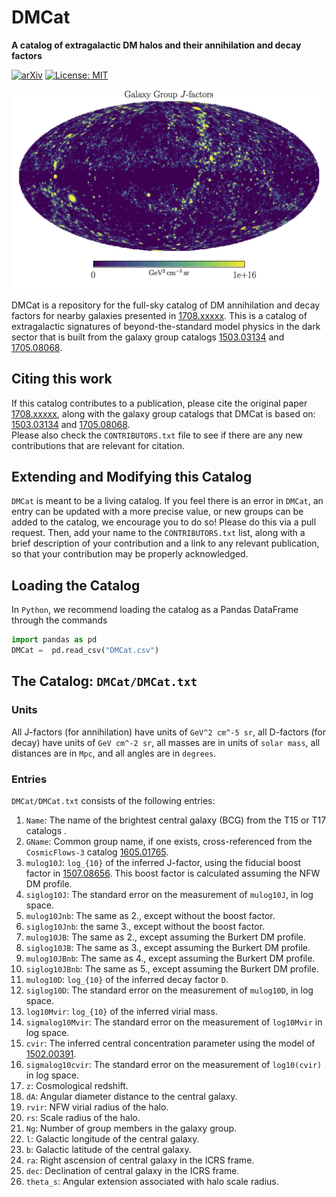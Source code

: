 # DMCat

**A catalog of extragalactic DM halos and their annihilation and decay factors**

[![arXiv](https://img.shields.io/badge/arXiv-1708.xxxxx%20-green.svg)](https://arxiv.org/abs/1708.xxxxx)
[![License: MIT](https://img.shields.io/badge/License-MIT-yellow.svg)](https://opensource.org/licenses/MIT)

![Full Sky J](https://github.com/bsafdi/DMCat/blob/master/plots/jfactors.png "Full Sky Map of Extragalactic J-factors")

DMCat is a repository for the full-sky catalog of DM annihilation and decay factors for nearby galaxies presented in [1708.xxxxx](https://arxiv.org/abs/1708.xxxxx). 
This is a catalog of extragalactic signatures of beyond-the-standard model physics in the dark sector 
that is built from the galaxy group catalogs [1503.03134](https://arxiv.org/abs/1503.03134) and 
[1705.08068](https://arxiv.org/abs/1705.08068).

## Citing this work

If this catalog contributes to a publication, please cite the original paper 
[1708.xxxxx](https://arxiv.org/abs/1708.xxxxx), along with the galaxy group catalogs that DMCat is based on: [1503.03134](https://arxiv.org/abs/1503.03134) and 
[1705.08068](https://arxiv.org/abs/1705.08068).  
Please also check the `CONTRIBUTORS.txt` file to see if there are any new contributions that are relevant for citation.

## Extending and Modifying this Catalog

`DMCat` is meant to be a living catalog.  If you feel there is an error in `DMCat`, an entry can be updated with a more precise value, or new groups can be added to the catalog, we encourage you to do so!  Please do this via a pull request.  Then, add your name to the `CONTRIBUTORS.txt` list, along with a brief description of your contribution and a link to any relevant publication, so that your contribution may be properly acknowledged.   

## Loading the Catalog

In `Python`, we recommend loading the catalog as a Pandas DataFrame through the commands

```python
import pandas as pd
DMCat =  pd.read_csv("DMCat.csv")
```

## The Catalog: `DMCat/DMCat.txt`

### Units

All J-factors (for annihilation) have units of `GeV^2 cm^-5 sr`, all D-factors (for decay) have units of `GeV cm^-2 sr`, all masses are in units of `solar mass`, all distances are in `Mpc`, and all angles are in `degrees`.

### Entries

`DMCat/DMCat.txt` consists of the following entries:
	
1. `Name`: The name of the brightest central galaxy (BCG) from the T15 or T17 catalogs .
2. `GName`: Common group name, if one exists, cross-referenced from the `CosmicFlows-3` catalog [1605.01765](https://arxiv.org/abs/1605.01765).
3. `mulog10J`: `log_{10}` of the inferred J-factor, using the fiducial boost factor in [1507.08656](https://arxiv.org/abs/1507.08656).  This boost factor is calculated assuming the NFW DM profile.
4. `siglog10J`: The standard error on the measurement of `mulog10J`, in log space.
5. `mulog10Jnb`: The same as 2., except without the boost factor.
6. `siglog10Jnb`: the same 3., except without the boost factor.
7. `mulog10JB`: The same as 2., except assuming the Burkert DM profile.
8. `siglog10JB`: The same as 3., except assuming the Burkert DM profile.
9. `mulog10JBnb`: The same as 4., except assuming the Burkert DM profile.
10. `siglog10JBnb`: The same as 5., except assuming the Burkert DM profile.
11. `mulog10D`: `log_{10}` of the inferred decay factor `D`.
12. `siglog10D`: The standard error on the measurement of `mulog10D`, in log space.
13. `log10Mvir`: `log_{10}` of the inferred virial mass.
14. `sigmalog10Mvir`: The standard error on the measurement of `log10Mvir` in log space.
15. `cvir`: The inferred central concentration parameter using the model of [1502.00391](https://arxiv.org/abs/1502.00391).
16. `sigmalog10cvir`: The standard error on the measurement of `log10(cvir)` in log space.
17. `z`: Cosmological redshift.
18. `dA`: Angular diameter distance to the central galaxy.
18. `rvir`: NFW virial radius of the halo.
18. `rs`: Scale radius of the halo.
19. `Ng`: Number of group members in the galaxy group.
20. `l`: Galactic longitude of the central galaxy.
21. `b`: Galactic latitude of the central galaxy.
22. `ra`: Right ascension of central galaxy in the ICRS frame.
23. `dec`: Declination of central galaxy in the ICRS frame.
24. `theta_s`: Angular extension associated with halo scale radius.

